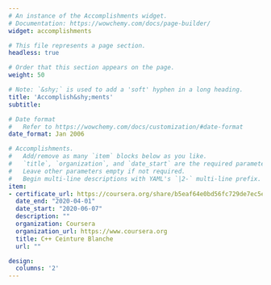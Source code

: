 ```yaml
---
# An instance of the Accomplishments widget.
# Documentation: https://wowchemy.com/docs/page-builder/
widget: accomplishments

# This file represents a page section.
headless: true

# Order that this section appears on the page.
weight: 50

# Note: `&shy;` is used to add a 'soft' hyphen in a long heading.
title: 'Accomplish&shy;ments'
subtitle:

# Date format
#   Refer to https://wowchemy.com/docs/customization/#date-format
date_format: Jan 2006

# Accomplishments.
#   Add/remove as many `item` blocks below as you like.
#   `title`, `organization`, and `date_start` are the required parameters.
#   Leave other parameters empty if not required.
#   Begin multi-line descriptions with YAML's `|2-` multi-line prefix.
item:
- certificate_url: https://coursera.org/share/b5eaf64e0bd56fc729de7ec5e356ec28
  date_end: "2020-04-01"
  date_start: "2020-06-07"
  description: ""
  organization: Coursera
  organization_url: https://www.coursera.org
  title: C++ Ceinture Blanche
  url: ""

design:
  columns: '2' 
---
```

